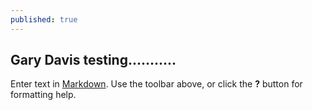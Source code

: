 ```yaml
---
published: true
---
```

## Gary Davis testing...........

Enter text in [Markdown](http://daringfireball.net/projects/markdown/). Use the toolbar above, or click the **?** button for formatting help.
